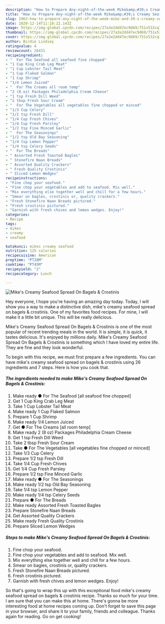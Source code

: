 ```yaml
---
description: "How to Prepare Any-night-of-the-week Mike&amp;#39;s Creamy Seafood Spread On Bagels &amp;amp; Crostinis"
title: "How to Prepare Any-night-of-the-week Mike&amp;#39;s Creamy Seafood Spread On Bagels &amp;amp; Crostinis"
slug: 1963-how-to-prepare-any-night-of-the-week-mike-and-39-s-creamy-seafood-spread-on-bagels-and-amp-crostinis
date: 2020-12-14T11:18:22.143Z
image: https://img-global.cpcdn.com/recipes/27a3e2dd47ec9d69/751x532cq70/mikes-creamy-seafood-spread-on-bagels-crostinis-recipe-main-photo.jpg
thumbnail: https://img-global.cpcdn.com/recipes/27a3e2dd47ec9d69/751x532cq70/mikes-creamy-seafood-spread-on-bagels-crostinis-recipe-main-photo.jpg
cover: https://img-global.cpcdn.com/recipes/27a3e2dd47ec9d69/751x532cq70/mikes-creamy-seafood-spread-on-bagels-crostinis-recipe-main-photo.jpg
author: Birdie Lindsey
ratingvalue: 4
reviewcount: 26431
recipeingredient:
- "  For The Seafood all seafood fine chopped"
- "1 Cup King Crab Leg Meat"
- "1 Cup Lobster Tail Meat"
- "1 Cup Flaked Salmon"
- "1 Cup Shrimp"
- "1/4 Lemon Juiced"
- "  For The Creams all room temp"
- "2 (8 oz) Packages Philadelphia Cream Cheese"
- "1 tsp Fresh Dill Weed"
- "2 tbsp Fresh Sour Cream"
- "  For The Vegetables all vegetables fine chopped or minced"
- "1/3 Cup Celery"
- "1/2 tsp Fresh Dill"
- "1/4 Cup Fresh Chives"
- "1/4 Cup Fresh Parsley"
- "1/2 tsp Fine Minced Garlic"
- "  For The Seasonings"
- "1/2 tsp Old Bay Seasoning"
- "1/4 tsp Lemon Pepper"
- "1/4 tsp Celery Seeds"
- "  For The Breads"
- " Assorted Fresh Toasted Bagles"
- " Stonefire Naan Breads"
- " Assorted Quality Crackers"
- " Fresh Quality Crostinis"
- " Sliced Lemon Wedges"
recipeinstructions:
- "Fine chop your seafood."
- "Fine chop your vegetables and add to seafood. Mix well."
- "Mix everything else together well and chill for a few hours."
- "Smear on bagles, crostinis or, quality crackers."
- "Fresh Stonefire Naan Breads pictured."
- "Fresh crostinis pictured."
- "Garnish with fresh chives and lemon wedges. Enjoy!"
categories:
- Recipe
tags:
- mikes
- creamy
- seafood

katakunci: mikes creamy seafood 
nutrition: 125 calories
recipecuisine: American
preptime: "PT28M"
cooktime: "PT45M"
recipeyield: "2"
recipecategory: Lunch

---
```



![Mike&#39;s Creamy Seafood Spread On Bagels &amp; Crostinis](https://img-global.cpcdn.com/recipes/27a3e2dd47ec9d69/751x532cq70/mikes-creamy-seafood-spread-on-bagels-crostinis-recipe-main-photo.jpg)

Hey everyone, I hope you're having an amazing day today. Today, I will show you a way to make a distinctive dish, mike&#39;s creamy seafood spread on bagels &amp; crostinis. One of my favorites food recipes. For mine, I will make it a little bit unique. This will be really delicious.

Mike&#39;s Creamy Seafood Spread On Bagels &amp; Crostinis is one of the most popular of recent trending meals in the world. It is simple, it is quick, it tastes delicious. It's enjoyed by millions daily. Mike&#39;s Creamy Seafood Spread On Bagels &amp; Crostinis is something which I have loved my entire life. They are fine and they look wonderful.




To begin with this recipe, we must first prepare a few ingredients. You can have mike&#39;s creamy seafood spread on bagels &amp; crostinis using 26 ingredients and 7 steps. Here is how you cook that.

<!--inarticleads1-->

##### The ingredients needed to make Mike&#39;s Creamy Seafood Spread On Bagels &amp; Crostinis:

1. Make ready  ● For The Seafood [all seafood fine chopped]
1. Get 1 Cup King Crab Leg Meat
1. Take 1 Cup Lobster Tail Meat
1. Make ready 1 Cup Flaked Salmon
1. Prepare 1 Cup Shrimp
1. Make ready 1/4 Lemon Juiced
1. Get  ● For The Creams [all room temp]
1. Make ready 2 (8 oz) Packages Philadelphia Cream Cheese
1. Get 1 tsp Fresh Dill Weed
1. Take 2 tbsp Fresh Sour Cream
1. Take  ● For The Vegetables [all vegetables fine chopped or minced]
1. Take 1/3 Cup Celery
1. Prepare 1/2 tsp Fresh Dill
1. Take 1/4 Cup Fresh Chives
1. Get 1/4 Cup Fresh Parsley
1. Prepare 1/2 tsp Fine Minced Garlic
1. Make ready  ● For The Seasonings
1. Make ready 1/2 tsp Old Bay Seasoning
1. Take 1/4 tsp Lemon Pepper
1. Make ready 1/4 tsp Celery Seeds
1. Prepare  ● For The Breads
1. Make ready  Assorted Fresh Toasted Bagles
1. Prepare  Stonefire Naan Breads
1. Get  Assorted Quality Crackers
1. Make ready  Fresh Quality Crostinis
1. Prepare  Sliced Lemon Wedges




<!--inarticleads2-->

##### Steps to make Mike&#39;s Creamy Seafood Spread On Bagels &amp; Crostinis:

1. Fine chop your seafood.
1. Fine chop your vegetables and add to seafood. Mix well.
1. Mix everything else together well and chill for a few hours.
1. Smear on bagles, crostinis or, quality crackers.
1. Fresh Stonefire Naan Breads pictured.
1. Fresh crostinis pictured.
1. Garnish with fresh chives and lemon wedges. Enjoy!




So that's going to wrap this up with this exceptional food mike&#39;s creamy seafood spread on bagels &amp; crostinis recipe. Thanks so much for your time. I am sure that you can make this at home. There's gonna be more interesting food at home recipes coming up. Don't forget to save this page in your browser, and share it to your family, friends and colleague. Thanks again for reading. Go on get cooking!
